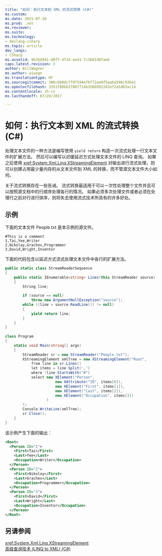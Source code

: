 ```yaml
---
title: "如何：执行文本到 XML 的流式转换 (C#)"
ms.custom: 
ms.date: 2015-07-20
ms.prod: .net
ms.reviewer: 
ms.suite: 
ms.technology:
- devlang-csharp
ms.topic: article
dev_langs:
- CSharp
ms.assetid: 9b3bd941-d0ff-4f2d-ae41-7c3b81d8fae6
caps.latest.revision: 3
author: BillWagner
ms.author: wiwagn
ms.translationtype: HT
ms.sourcegitcommit: 306c608dc7f97594ef6f72ae0f5aaba596c936e1
ms.openlocfilehash: 3351f88bb27807714b3566992242e72a5d03ac14
ms.contentlocale: zh-cn
ms.lasthandoff: 07/28/2017

---
```

# <a name="how-to-perform-streaming-transformations-of-text-to-xml-c"></a>如何：执行文本到 XML 的流式转换 (C#)
处理文本文件的一种方法是编写使用 `yield return` 构造一次流式处理一行文本文件的扩展方法。 然后可以编写以迟缓延迟方式处理文本文件的 LINQ 查询。 如果之后使用 <xref:System.Xml.Linq.XStreamingElement> 对输出进行流式处理，则可以创建占用最少量内存的从文本文件到 XML 的转换，而不管源文本文件大小如何。  
  
 关于流式转换存在一些告诫。 流式转换最适用于可以一次性处理整个文件并且可以按照源文档中的行顺序处理各行的情况。 如果必须多次处理文件或者必须在处理行之前对行进行排序，则将失去使用流式技术所具有的许多好处。  
  
## <a name="example"></a>示例  
 下面的文本文件 People.txt 是本示例的源文件。  
  
```  
#This is a comment  
1,Tai,Yee,Writer  
2,Nikolay,Grachev,Programmer  
3,David,Wright,Inventor  
```  
  
 下面的代码包含以延迟方式流式处理文本文件中各行的扩展方法。  
  
```csharp  
public static class StreamReaderSequence  
{  
    public static IEnumerable<string> Lines(this StreamReader source)  
    {  
        String line;  
  
        if (source == null)  
            throw new ArgumentNullException("source");  
        while ((line = source.ReadLine()) != null)  
        {  
            yield return line;  
        }  
    }  
}  
  
class Program  
{  
    static void Main(string[] args)  
    {  
        StreamReader sr = new StreamReader("People.txt");  
        XStreamingElement xmlTree = new XStreamingElement("Root",  
            from line in sr.Lines()  
            let items = line.Split(',')  
            where !line.StartsWith("#")  
            select new XElement("Person",  
                       new XAttribute("ID", items[0]),  
                       new XElement("First", items[1]),  
                       new XElement("Last", items[2]),  
                       new XElement("Occupation", items[3])  
                   )  
        );  
        Console.WriteLine(xmlTree);  
        sr.Close();  
    }  
}  
```  
  
 该示例产生下面的输出：  
  
```xml  
<Root>  
  <Person ID="1">  
    <First>Tai</First>  
    <Last>Yee</Last>  
    <Occupation>Writer</Occupation>  
  </Person>  
  <Person ID="2">  
    <First>Nikolay</First>  
    <Last>Grachev</Last>  
    <Occupation>Programmer</Occupation>  
  </Person>  
  <Person ID="3">  
    <First>David</First>  
    <Last>Wright</Last>  
    <Occupation>Inventor</Occupation>  
  </Person>  
</Root>  
```  
  
## <a name="see-also"></a>另请参阅  
 <xref:System.Xml.Linq.XStreamingElement>   
 [高级查询技术 (LINQ to XML) (C#)](../../../../csharp/programming-guide/concepts/linq/advanced-query-techniques-linq-to-xml.md)

